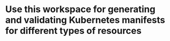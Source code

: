 # Use this workspace for generating and validating Kubernetes manifests for different types of resources


